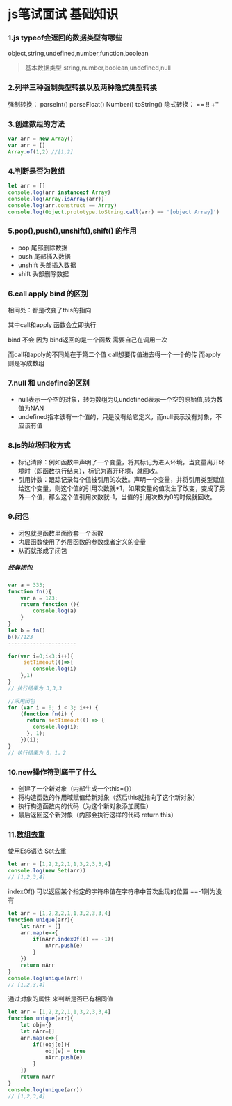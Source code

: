 # js笔试面试 基础知识
### 1.js typeof会返回的数据类型有哪些
object,string,undefined,number,function,boolean
>基本数据类型
>string,number,boolean,undefined,null

### 2.列举三种强制类型转换以及两种隐式类型转换
强制转换： parseInt()  parseFloat()  Number() toString()
隐式转换： ==   !!   +''

### 3.创建数组的方法
```js
var arr = new Array()
var arr = []
Array.of(1,2) //[1,2]
```
### 4.判断是否为数组
```js
let arr = []
console.log(arr instanceof Array)
console.log(Array.isArray(arr))
console.log(arr.construct == Array)
console.log(Object.prototype.toString.call(arr) == '[object Array]')
```
### 5.pop(),push(),unshift(),shift() 的作用
- pop  尾部删除数据
- push 尾部插入数据
- unshift 头部插入数据
- shift 头部删除数据

### 6.call apply bind 的区别
相同处：都是改变了this的指向

其中call和apply 函数会立即执行

bind 不会 因为 bind返回的是一个函数 需要自己在调用一次

而call和apply的不同处在于第二个值  call想要传值进去得一个一个的传 而apply则是写成数组

### 7.null 和 undefind的区别
- null表示一个空的对象，转为数组为0,undefined表示一个空的原始值,转为数值为NAN
- undefined指本该有一个值的，只是没有给它定义，而null表示没有对象，不应该有值

### 8.js的垃圾回收方式
- 标记清除：例如函数中声明了一个变量，将其标记为进入环境，当变量离开环境时（即函数执行结束），标记为离开环境，就回收。
- 引用计数：跟踪记录每个值被引用的次数。声明一个变量，并将引用类型赋值给这个变量，则这个值的引用次数就+1，如果变量的值发生了改变，变成了另外一个值，那么这个值引用次数就-1，当值的引用次数为0的时候就回收。

### 9.闭包
- 闭包就是函数里面嵌套一个函数
- 内层函数使用了外层函数的参数或者定义的变量
- 从而就形成了闭包

##### 经典闭包
```js
var a = 333;
function fn(){
    var a = 123;
    return function (){
        console.log(a)
    }
}
let b = fn()
b()//123
----------------------

for(var i=0;i<3;i++){
     setTimeout(()=>{
        console.log(i)
    },1)
}
// 执行结果为 3,3,3

//采用闭包
for (var i = 0; i < 3; i++) {
    (function fn(i) {
      return setTimeout(() => {
        console.log(i);
      }, 1);
    })(i);
}
// 执行结果为 0，1，2
```

### 10.new操作符到底干了什么
- 创建了一个新对象（内部生成一个this={}）
- 将构造函数的作用域赋值给新对象（然后this就指向了这个新对象）
- 执行构造函数内的代码（为这个新对象添加属性）
- 最后返回这个新对象（内部会执行这样的代码 return this）

### 11.数组去重
使用Es6语法 Set去重
```js
let arr = [1,2,2,2,1,1,3,2,3,3,4]
console.log(new Set(arr))
// [1,2,3,4]
```
indexOf() 可以返回某个指定的字符串值在字符串中首次出现的位置 ==-1则为没有
```js
let arr = [1,2,2,2,1,1,3,2,3,3,4]
function unique(arr){
    let nArr = []
    arr.map(e=>{
        if(nArr.indexOf(e) == -1){
            nArr.push(e)
        }
    })
    return nArr
}
console.log(unique(arr))
// [1,2,3,4]
```
通过对象的属性 来判断是否已有相同值
```js
let arr = [1,2,2,2,1,1,3,2,3,3,4]
function unique(arr){
    let obj={}
    let nArr=[]
    arr.map(e=>{
        if(!obj[e]){
            obj[e] = true
            nArr.push(e)
        }
    })
    return nArr
}
console.log(unique(arr))
// [1,2,3,4]
```



